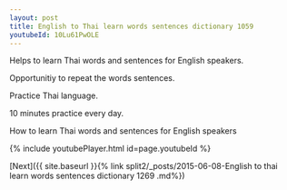 ```yaml
---
layout: post
title: English to Thai learn words sentences dictionary 1059 
youtubeId: 10Lu61PwOLE
---
```

 
 
Helps to learn Thai words and sentences for English speakers.

Opportunitiy to repeat the words sentences. 

Practice Thai language. 
 
10 minutes practice every day. 
 
How to learn Thai words and sentences for English speakers 
 
{% include youtubePlayer.html id=page.youtubeId %}
 
 
[Next]({{ site.baseurl }}{% link  split2/_posts/2015-06-08-English to thai learn words sentences dictionary 1269 .md%})
 
